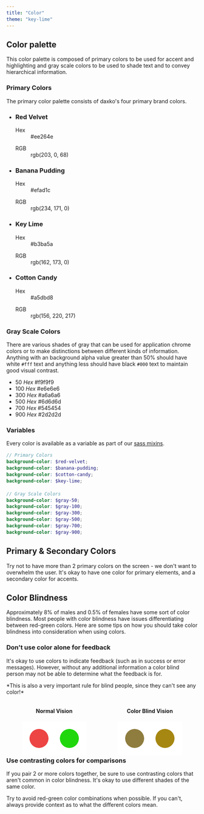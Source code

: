 ```yaml
---
title: "Color"
theme: "key-lime"
---
```


## Color palette

This color palette is composed of primary colors to be used for accent and highlighting and gray scale colors to be used to shade text and to convey hierarchical information.

### Primary Colors

The primary color palette consists of daxko's four primary brand colors.

<ul class="colors">
  <li class="swatch red-velvet">
    <div class="details">
      <h3>Red Velvet</h3>
      <dl class="hex">
        <dt>Hex</dt>
        <dd>#ee264e</dd>
      </dl>
      <dl class="rgb">
        <dt>RGB</dt>
        <dd>rgb(203, 0, 68)</dd>
      </dl>
    </div>
  </li>
  <li class="swatch banana-pudding">
    <div class="details">
      <h3>Banana Pudding</h3>
      <dl class="hex">
        <dt>Hex</dt>
        <dd>#efad1c</dd>
      </dl>
      <dl class="rgb">
        <dt>RGB</dt>
        <dd>rgb(234, 171, 0)</dd>
      </dl>
    </div>
  </li>
  <li class="swatch key-lime">
    <div class="details">
      <h3>Key Lime</h3>
      <dl class="hex">
        <dt>Hex</dt>
        <dd>#b3ba5a</dd>
      </dl>
      <dl class="rgb">
        <dt>RGB</dt>
        <dd>rgb(162, 173, 0)</dd>
      </dl>
    </div>
  </li>
  <li class="swatch cotton-candy">
    <div class="details">
      <h3>Cotton Candy</h3>
      <dl class="hex">
        <dt>Hex</dt>
        <dd>#a5dbd8</dd>
      </dl>
      <dl class="rgb">
        <dt>RGB</dt>
        <dd>rgb(156, 220, 217)</dd>
      </dl>
    </div>
  </li>
</ul>

### Gray Scale Colors

<div class="section">
  <div class="col">
    <p>There are various shades of gray that can be used for application chrome colors or to make distinctions between different kinds of information. Anything with an background alpha value greater than 50% should have white <code>#fff</code> text and anything less should have black <code>#000</code> text to maintain good visual contrast.</p>
    <p></p>
  </div>
  <div class="col">
    <ul class="swatch-list">
      <li class="gray-50">
        50
        <span class="pull-right">
          <em>Hex</em> #f9f9f9
        </span>
      </li>
      <li class="gray-100">
        100
        <span class="pull-right">
          <em>Hex</em> #e6e6e6
        </span>
      </li>
      <li class="gray-300">
        300
        <span class="pull-right">
          <em>Hex</em> #a6a6a6
        </span>
      </li>
      <li class="gray-500">
        500
        <span class="pull-right">
          <em>Hex</em> #6d6d6d
        </span>
      </li>
      <li class="gray-700">
        700
        <span class="pull-right">
          <em>Hex</em> #545454
        </span>
      </li>
      <li class="gray-900">
        900
        <span class="pull-right">
          <em>Hex</em> #2d2d2d
        </span>
      </li>
    </ul>
  </div>
</div>

### Variables

Every color is available as a variable as part of our [sass mixins](https://github.com/daxko/design/blob/master/assets/colors.scss).

```scss
// Primary Colors
background-color: $red-velvet;
background-color: $banana-pudding;
background-color: $cotton-candy;
background-color: $key-lime;

// Gray Scale Colors
background-color: $gray-50;
background-color: $gray-100;
background-color: $gray-300;
background-color: $gray-500;
background-color: $gray-700;
background-color: $gray-900;
```

## Primary & Secondary Colors

Try not to have more than 2 primary colors on the screen - we don't want to overwhelm the user. It's okay to have one color for primary elements, and a secondary color for accents.

## Color Blindness

Approximately 8% of males and 0.5% of females have some sort of color blindness. Most people with color blindness have issues differentiating between red-green colors. Here are some tips on how you should take color blindness into consideration when using colors.

### Don't use color alone for feedback ###

<div class="section">
  <div class="col">
    <p>It's okay to use colors to indicate feedback (such as in success or error messages). However, without any additional information a color blind person may not be able to determine what the feedback is for.</p>
    <p>*This is also a very important rule for blind people, since they can't see any color!*</p>
  </div>
  <div class="col">
    <div style="float: left; width: 50%; text-align: center;">
      <h4>Normal Vision</h4>
      <img src="/images/colors1.png"/>
    </div>
    <div style="float: right; width: 50%; text-align: center;">
      <h4>Color Blind Vision</h4>
      <img src="/images/colors2.png"/>
    </div>
  </div>
</div>

### Use contrasting colors for comparisons

If you pair 2 or more colors together, be sure to use contrasting colors that aren't common in color blindness. It's okay to use different shades of the same color.

Try to avoid red-green color combinations when possible. If you can't, always provide context as to what the different colors mean.